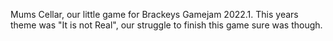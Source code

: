 Mums Cellar, our little game for Brackeys Gamejam 2022.1. This years theme was "It is not Real", our struggle to finish this game sure was though.
